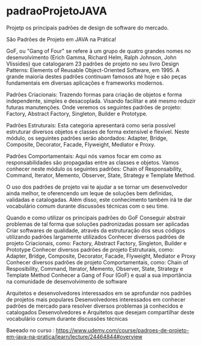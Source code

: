 # padraoProjetoJAVA
Projetp os principais padrões de design de software do mercado.

São Padrões de Projeto em JAVA na Prática! 

GoF, ou "Gang of Four" se refere à um grupo de quatro grandes nomes no desenvolvimento (Erich Gamma, Richard Helm, Ralph Johnson, John Vlissides) que catalogaram 23 padrões de projeto no seu livro Design Patterns: Elements of Reusable Object-Oriented Software, em 1995. A grande maioria destes padrões continuam famosos até hoje e são peças fundamentais em diversas aplicações e frameworks modernos.

Padrões Criacionais: Trazendo formas para criação de objetos e forma independente, simples e desacoplada. Visando facilitar e até mesmo reduzir futuras manutenções. Onde veremos os seguintes padrões de projeto: Factory, Abstract Factory, Singleton, Builder e Prototype.

Padrões Estruturais: Esta categoria apresentará como seria possível estruturar diversos objetos e classes de forma extensível e flexível. Neste módulo, os seguintes padrões serão abordados: Adapter, Bridge, Composite, Decorator, Facade, Flyweight, Mediator e Proxy.

Padrões Comportamentais: Aqui nós vamos focar em como as responsabilidades são propagadas entre as classes e objetos. Vamos conhecer neste módulo os seguintes padrões: Chain of Responsability, Command, Iterator, Memento, Observer, State, Strategy e Template Method.

O uso dos padrões de projeto vai te ajudar a se tornar um desenvolvedor ainda melhor, te oferencendo um leque de soluções bem definidas, validadas e catalogadas. Além disso, este conhecimento também irá te dar vocabulário comum durante discussões técnicas com o seu time.

Quando e como utilizar os principais padrões do GoF
Conseguir abstrair problemas de tal forma que soluções padronizadas possam ser aplicadas
Criar softwares de qualidade, através da estruturação dos seus códigos utilizando padrões largamente utilizados
Conhecer diversos padrões de projeto Criacionais, como: Factory, Abstract Factory, Singleton, Builder e Prototype
Conhecer diversos padrões de projeto Estruturais, como: Adapter, Bridge, Composite, Decorator, Facade, Flyweight, Mediator e Proxy
Conhecer diversos padrões de projeto Comportamentais, como: Chain of Resposibility, Command, Iterator, Memento, Observer, State, Strategy e Template Method
Conhecer a Gang of Four (GoF) e qual a sua importância na comunidade de desenvolvimento de software

Arquitetos e desenvolvedores interessados em se aprofundar nos padrões de projetos mais populares
Desenvolvedores interessados em conhecer padrões de mercado para resolver diversos problemas já conhecidos e catalogados
Desenvolvedores e Arquitetos que desejam compartilhar deste vocabulário comum durante discussões técnicas


Baeeado no curso : https://www.udemy.com/course/padroes-de-projeto-em-java-na-pratica/learn/lecture/24464844#overview
